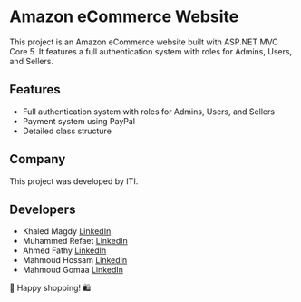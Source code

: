 # Amazon eCommerce Website

This project is an Amazon eCommerce website built with ASP.NET MVC Core 5. It features a full authentication system with roles for Admins, Users, and Sellers.

## Features
- Full authentication system with roles for Admins, Users, and Sellers
- Payment system using PayPal
- Detailed class structure

## Company
This project was developed by ITI.

## Developers
- Khaled Magdy [LinkedIn](https://www.linkedin.com/in/khaled-magdy/)
- Muhammed Refaet [LinkedIn](https://www.linkedin.com/in/muhammed-refaet/)
- Ahmed Fathy [LinkedIn](https://www.linkedin.com/in/ahmed-fathy/)
- Mahmoud Hossam [LinkedIn](https://www.linkedin.com/in/mahmoud-hossam/)
- Mahmoud Gomaa [LinkedIn](https://www.linkedin.com/in/mahmoud-gomaa/)

🚀 Happy shopping! 🛍
